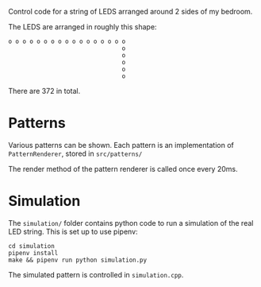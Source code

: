 
Control code for a string of LEDS arranged around 2 sides of my bedroom.

The LEDS are arranged in roughly this shape:

```
o o o o o o o o o o o o o o o o o
                                o
                                o
                                o
                                o
                                o

```
There are 372 in total.

# Patterns

Various patterns can be shown. Each pattern is an implementation of `PatternRenderer`, stored in `src/patterns/`

The render method of the pattern renderer is called once every 20ms.

# Simulation

The `simulation/` folder contains python code to run a simulation of the real LED string. This is set up to use pipenv:

```
cd simulation
pipenv install
make && pipenv run python simulation.py
````

The simulated pattern is controlled in `simulation.cpp`.
